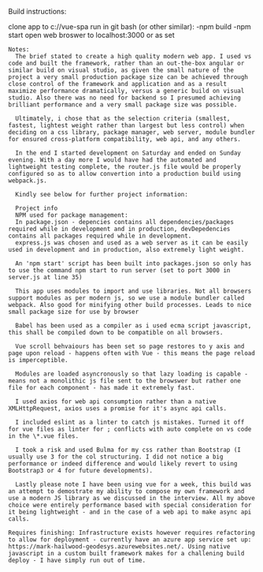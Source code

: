 Build instructions:

   clone app to c://vue-spa
   run in git bash (or other similar):
     -npm build
      -npm start
      open web broswer to localhost:3000 or as set

    Notes:
      The brief stated to create a high quality modern web app. I used vs code and built the framework, rather than an out-the-box angular or similar build on visual studio, as given the small nature of the project a very small production package size can be achieved through close control of the framework and application and as a result maximize performance dramatically, versus a generic build on visual studio. Also there was no need for backend so I presumed achieving brilliant performance and a very small package size was possible.

      Ultimately, i chose that as the selection criteria (smallest, fastest, lightest weight rather than largest but less control) when deciding on a css library, package manager, web server, module bundler for ensured cross-platform compatibility, web api, and any others.

      In the end I started development on Saturday and ended on Sunday evening. With a day more I would have had the automated and lightweight testing complete, the router.js file would be properly configured so as to allow convertion into a production build using webpack.js.

      Kindly see below for further project information:

      Project info
      NPM used for package management:
      In package.json - depencies contains all dependencies/packages required while in development and in production, devDepedencies contains all packages required while in development.
      express.js was chosen and used as a web server as it can be easily used in development and in production, also extremely light weight.

      An 'npm start' script has been built into packages.json so only has to use the command npm start to run server (set to port 3000 in server.js at line 35)

      This app uses modules to import and use libraries. Not all browsers support modules as per modern js, so we use a module bundler called webpack. Also good for minifying other build processes. Leads to nice small package size for use by browser

      Babel has been used as a compiler as i used ecma script javascript, this shall be compiled down to be compatible on all browsers.

      Vue scroll behvaiours has been set so page restores to y axis and page upon reload - happens often with Vue - this means the page reload is imperceptible.

      Modules are loaded asyncronously so that lazy loading is capable - means not a monolithic js file sent to the browswer but rather one file for each component - has made it extremely fast.

      I used axios for web api consumption rather than a native XMLHttpRequest, axios uses a promise for it's async api calls.

      I included eslint as a linter to catch js mistakes. Turned it off for vue files as linter for ; conflicts with auto complete on vs code in the \*.vue files.

      I took a risk and used Bulma for my css rather than Bootstrap (I usually use 3 for the col structuring. I did not notice a big performance or indeed difference and would likely revert to using Bootstrap3 or 4 for future developments).

      Lastly please note I have been using vue for a week, this build was an attempt to demostrate my ability to compose my own framework and use a modern JS library as we discussed in the interview. All my above choice were entirely performance based with special consideration for it being lightweight - and in the case of a web api to make async api calls.

    Requires finishing: Infrastructure exists however requires refactoring to allow for deployment - currently have an azure app service set up: https://mark-hailwood-geodesys.azurewebsites.net/. Using native javascript in a custom built framework makes for a challening build deploy - I have simply run out of time.

